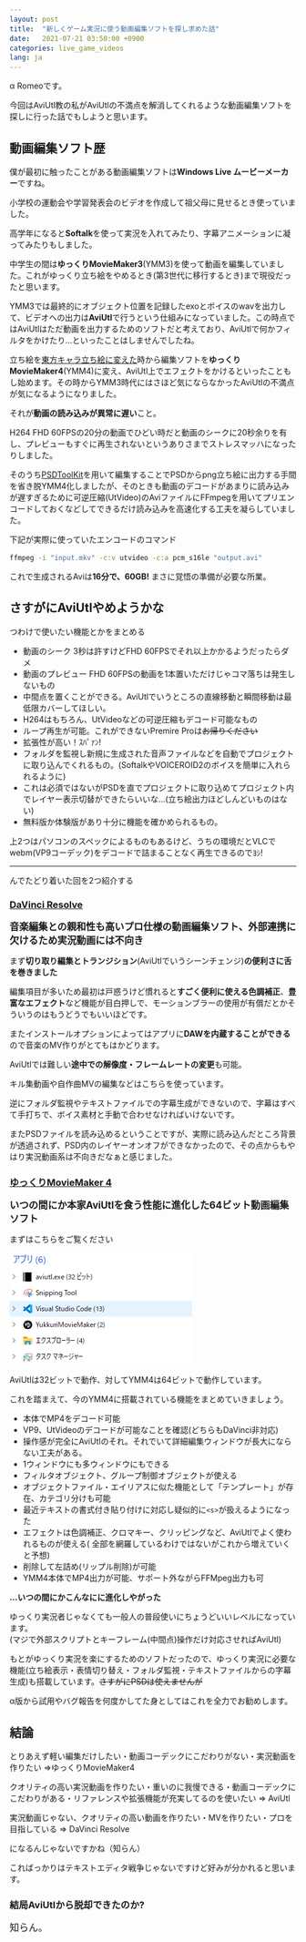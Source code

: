 ```yaml
---
layout: post
title:  "新しくゲーム実況に使う動画編集ソフトを探し求めた話"
date:   2021-07-21 03:50:00 +0900
categories: live_game_videos
lang: ja
---
```


α Romeoです。

今回はAviUtl教の私がAviUtlの不満点を解消してくれるような動画編集ソフトを探しに行った話でもしようと思います。

## 動画編集ソフト歴

僕が最初に触ったことがある動画編集ソフトは**Windows Live ムービーメーカー**ですね。

小学校の運動会や学習発表会のビデオを作成して祖父母に見せるとき使っていました。

高学年になると**Softalk**を使って実況を入れてみたり、字幕アニメーションに凝ってみたりもしました。

中学生の間は**ゆっくりMovieMaker3**(YMM3)を使って動画を編集していました。これがゆっくり立ち絵をやめるとき(第3世代に移行するとき)まで現役だったと思います。

YMM3では最終的にオブジェクト位置を記録したexoとボイスのwavを出力して、ビデオへの出力は**AviUtl**で行うという仕組みになっていました。この時点ではAviUtlはただ動画を出力するためのソフトだと考えており、AviUtlで何かフィルタをかけたり…といったことはしませんでしたね。

立ち絵を[東方キャラ立ち絵に変えた](/live_game_videos/2021/02/24/sozai.html)時から編集ソフトを**ゆっくりMovieMaker4**(YMM4)に変え、AviUtl上でエフェクトをかけるといったこともし始めます。その時からYMM3時代にはさほど気にならなかったAviUtlの不満点が気になるようになりました。

それが**動画の読み込みが異常に遅い**こと。

H264 FHD 60FPSの20分の動画でひどい時だと動画のシークに20秒余りを有し、プレビューもすぐに再生されないというありさまでストレスマッハになったりしました。

そのうち[PSDToolKit](https://github.com/oov/aviutl_psdtoolkit)を用いて編集することでPSDからpng立ち絵に出力する手間を省き脱YMM4化しましたが、そのときも動画のデコードがあまりに読み込みが遅すぎるために可逆圧縮(UtVideo)のAviファイルにFFmpegを用いてプリエンコードしておくなどしてできるだけ読み込みを高速化する工夫を凝らしていました。

下記が実際に使っていたエンコードのコマンド
```sh
ffmpeg -i "input.mkv" -c:v utvideo -c:a pcm_s16le "output.avi"
```
これで生成されるAviは**16分で、60GB!** まさに覚悟の準備が必要な所業。

## さすがにAviUtlやめようかな
つわけで使いたい機能とかをまとめる

- 動画のシーク 3秒は許すけどFHD 60FPSでそれ以上かかるようだったらダメ
- 動画のプレビュー FHD 60FPSの動画を1本置いただけじゃコマ落ちは発生しないもの
- 中間点を置くことができる。AviUtlでいうところの直線移動と瞬間移動は最低限カバーしてほしい。
- H264はもちろん、UtVideoなどの可逆圧縮もデコード可能なもの
- ループ再生が可能。これができないPremire Proは~~お帰りください~~
- 拡張性が高い！ｽﾊﾟｧﾝ!
- フォルダを監視し新規に生成された音声ファイルなどを自動でプロジェクトに取り込んでくれるもの。(SoftalkやVOICEROID2のボイスを簡単に入れられるように)
- これは必須ではないがPSDを直でプロジェクトに取り込めてプロジェクト内でレイヤー表示切替ができたらいいな…(立ち絵出力ほどしんどいものはない)
- 無料版か体験版があり十分に機能を確かめられるもの。

上2つはパソコンのスペックによるものもあるけど、うちの環境だとVLCでwebm(VP9コーデック)をデコードで詰まることなく再生できるのでﾖｼ!

---

んでたどり着いた回を2つ紹介する

### [DaVinci Resolve](https://www.blackmagicdesign.com/jp/products/davinciresolve/)

<big>**音楽編集との親和性も高いプロ仕様の動画編集ソフト、外部連携に欠けるため実況動画には不向き**</big>


まず**切り取り編集とトランジション**(AviUtlでいうシーンチェンジ)**の便利さに舌を巻きました**

編集項目が多いため最初は戸惑うけど慣れると**すごく便利に使える色調補正**、**豊富なエフェクト**など機能が目白押しで、モーションブラーの使用が有償だとかそういうのはもうどうでもいいほどです。

またインストールオプションによってはアプリに**DAWを内蔵することができる**ので音楽のMV作りがとてもはかどります。

AviUtlでは難しい**途中での解像度・フレームレートの変更**も可能。

キル集動画や自作曲MVの編集などはこちらを使っています。

逆にフォルダ監視やテキストファイルでの字幕生成ができないので、字幕はすべて手打ちで、ボイス素材と手動で合わせなければいけないです。

またPSDファイルを読み込めるということですが、実際に読み込んだところ背景が透過されず、PSD内のレイヤーオンオフができなかったので、その点からもやはり実況動画系は不向きだなぁと感じました。

### [ゆっくりMovieMaker 4](https://manjubox.net/ymm4/)

<big>**いつの間にか本家AviUtlを食う性能に進化した64ビット動画編集ソフト**</big>

まずはこちらをご覧ください

![YMM4とAviUtlの比較](/images/posts/2021-07/ymm_aviutl.png)

AviUtlは32ビットで動作、対してYMM4は64ビットで動作しています。

これを踏まえて、今のYMM4に搭載されている機能をまとめていきましょう。

- 本体でMP4をデコード可能
- VP9、UtVideoのデコードが可能なことを確認(どちらもDaVinci非対応)
- 操作感が完全にAviUtlのそれ。それでいて詳細編集ウィンドウが長大にならない工夫がある。
- 1ウィンドウにも多ウィンドウにもできる
- フィルタオブジェクト、グループ制御オブジェクトが使える
- オブジェクトファイル・エイリアスに似た機能として「テンプレート」が存在、カテゴリ分けも可能
- 最近テキストの書式付き貼り付けに対応し疑似的に`<s>`が扱えるようになった
- エフェクトは色調補正、クロマキー、クリッピングなど、AviUtlでよく使われるものが使える( 全部を網羅しているわけではないがこれから増えていくと予想)
- 削除して左詰め(リップル削除)が可能
- YMM4本体でMP4出力が可能、サポート外ながらFFMpeg出力も可

**…いつの間にかこんなにに進化しやがった**

ゆっくり実況者じゃなくても一般人の普段使いにちょうどいいレベルになっています。  
(マジで外部スクリプトとキーフレーム(中間点)操作だけ対応させればAviUtl)

もとがゆっくり実況を楽にするためのソフトだったので、ゆっくり実況に必要な機能(立ち絵表示・表情切り替え・フォルダ監視・テキストファイルからの字幕生成)も搭載しています。~~さすがにPSDは使えませんが~~

α版から試用やバグ報告を何度かしてた身としてはこれを全力でお勧めします。

## 結論

とりあえず軽い編集だけしたい・動画コーデックにこだわりがない・実況動画を作りたい =>ゆっくりMovieMaker4

クオリティの高い実況動画を作りたい・重いのに我慢できる・動画コーデックにこだわりがある・リファレンスや拡張機能が充実してるのを使いたい => AviUtl

実況動画じゃない、クオリティの高い動画を作りたい・MVを作りたい・プロを目指している => DaVinci Resolve

になるんじゃないですかね（知らん）

こればっかりはテキストエディタ戦争じゃないですけど好みが分かれると思います。

### 結局AviUtlから脱却できたのか?

<big>知らん。</big>